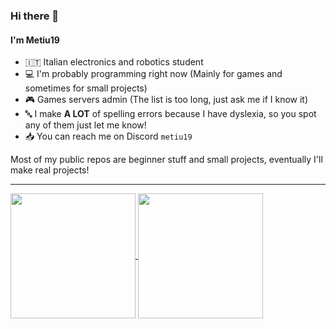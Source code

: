 ### Hi there 👋 
#### I'm Metiu19

- 🇮🇹 Italian electronics and robotics student
- 💻 I'm probably programming right now (Mainly for games and sometimes for small projects)
- 🎮 Games servers admin (The list is too long, just ask me if I know it)
- 🔤 I make **A LOT** of spelling errors because I have dyslexia, so you spot any of them just let me know!
- 📥 You can reach me on Discord `metiu19`

Most of my public repos are beginner stuff and small projects, eventually I'll make real projects!

---
<a href="https://github.com/anuraghazra/github-readme-stats">
  <img height=200 align="center" src="https://github-readme-stats.vercel.app/api?username=metiu19&show_icons=true&theme=github_dark" />
</a>
<a href="https://github.com/anuraghazra/github-readme-stats">
  <img height=200 align="center" src="https://github-readme-stats.vercel.app/api/top-langs/?username=metiu19&langs_count=8&layout=compact&theme=github_dark&&card_width=320" />
</a>
